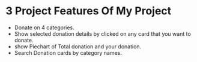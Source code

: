 # 3 Project Features Of My Project



- Donate on 4 categories.
- Show selected donation details by clicked on any card that you want to donate.
- show Piechart of Total donation and your donation.
- Search Donation cards by category names. 